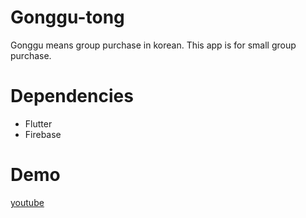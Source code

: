 # Gonggu-tong
Gonggu means group purchase in korean. This app is for small group purchase.

# Dependencies
* Flutter
* Firebase

# Demo
[youtube](https://youtu.be/4hKQiA--CVE)
